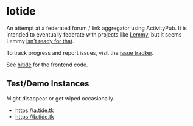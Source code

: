 # lotide
An attempt at a federated forum / link aggregator using ActivityPub.
It is intended to eventually federate with projects like [Lemmy](https://github.com/lemmynet/lemmy), but it seems Lemmy [isn't ready for that](https://todo.sr.ht/~vpzom/lotide/8).

To track progress and report issues, visit the [issue tracker](https://todo.sr.ht/~vpzom/lotide).

See [hitide](https://git.sr.ht/~vpzom/hitide) for the frontend code.

## Test/Demo Instances
Might disappear or get wiped occasionally.

 - https://a.tide.tk
 - https://b.tide.tk
